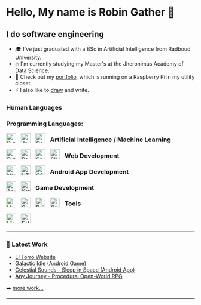 # Hello, My name is Robin Gather 👀
<link rel="stylesheet" href="https://cdn.jsdelivr.net/gh/devicons/devicon@v2.15.1/devicon.min.css">

## I do software engineering

- 🎓 I've just graduated with a BSc in Artificial Intelligence from Radboud University.
- 🔥 I'm currently studying my Master's at the Jheronimus Academy of Data Science.
- 🌱 Check out my [portfolio]([portfolio]), which is running on a Raspberry Pi in my utility closet.
- ⚡ I also like to [draw]([art.robingather.com]) and write.

### Human Languages

### Programming Languages:

<img align="left" alt="Python" width="26px" src="https://cdn.jsdelivr.net/gh/devicons/devicon/icons/python/python-original.svg" style="padding-right:10px;" />
<img align="left" alt="Java" width="26px" src="https://cdn.jsdelivr.net/gh/devicons/devicon/icons/java/java-original.svg" style="padding-right:10px;" />
<img align="left" alt="C++" width="26px" src="https://cdn.jsdelivr.net/gh/devicons/devicon/icons/cplusplus/cplusplus-original.svg" style="padding-right:10px;" />

### Artificial Intelligence / Machine Learning

<img align="left" alt="Pytorch" width="26px" src="" style="padding-right:10px;" />
<img align="left" alt="Pandas" width="26px" src="" style="padding-right:10px;" />
<img align="left" alt="Seaborn" width="26px" src="" style="padding-right:10px;" />
<img align="left" alt="SKLearn" width="26px" src="" style="padding-right:10px;" />

### Web Development
<img align="left" alt="MySQL" width="26px" src="" style="padding-right:10px;" />
<img align="left" alt="HTML5" width="26px" src="" style="padding-right:10px;" />
<img align="left" alt="CSS3" width="26px" src="" style="padding-right:10px;" />

### Android App Development
<img align="left" alt="Android" width="26px" src="" style="padding-right:10px;" />
<img align="left" alt="Kotlin" width="26px" src="" style="padding-right:10px;" />

### Game Development
<img align="left" alt="Unity" width="26px" src="https://cdn.jsdelivr.net/gh/devicons/devicon/icons/unity/unity-original.svg" style="padding-right:10px;" />
<img align="left" alt="OpenGL" width="26px" src="https://cdn.jsdelivr.net/gh/devicons/devicon/icons/opengl/opengl-original.svg" style="padding-right:10px;" />
<img align="left" alt="Paint.NET" width="26px" src="" style="padding-right:10px;" />
<img align="left" alt="C#" width="26px" src="" style="padding-right:10px;" />

### Tools
<img align="left" alt="Visual Studio Code" width="26px" src="" style="padding-right:10px;" />
<img align="left" alt="Eclipse" width="26px" src="" style="padding-right:10px;" />

<br />
<br />

---

### 🌟 Latest Work

- [El Torro Website](https://www.robingather.com/work-2#block-eltorro)
- [Galactic Idle (Android Game)](https://www.robingather.com/work-2#block-galactic-idle)
- [Celestial Sounds - Sleep in Space (Android App)](https://www.robingather.com/work-2#celestial-sounds)
- [Any Journey - Procedural Open-World RPG](https://www.robingather.com/work-2#block-any-journey)

➡️ [more work...](https://robingather.com/work)

---